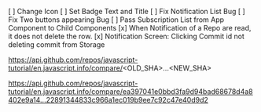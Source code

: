 [ ] Change Icon
[ ] Set Badge Text and Title
[ ] Fix Notification List Bug
[ ] Fix Two buttons appearing Bug
[ ] Pass Subscription List from App Component to Child Components
[x] When Notification of a Repo are read, it does not delete the row.
[x] Notification Screen: Clicking Commit id not deleting commit from Storage

https://api.github.com/repos/javascript-tutorial/en.javascript.info/compare/<OLD_SHA>...<NEW_SHA>

https://api.github.com/repos/javascript-tutorial/en.javascript.info/compare/ea397041e0bbd3fa9d94bad68678d4a8402e9a14...22891344833c966a1ec019b9ee7c92c47e40d9d2
